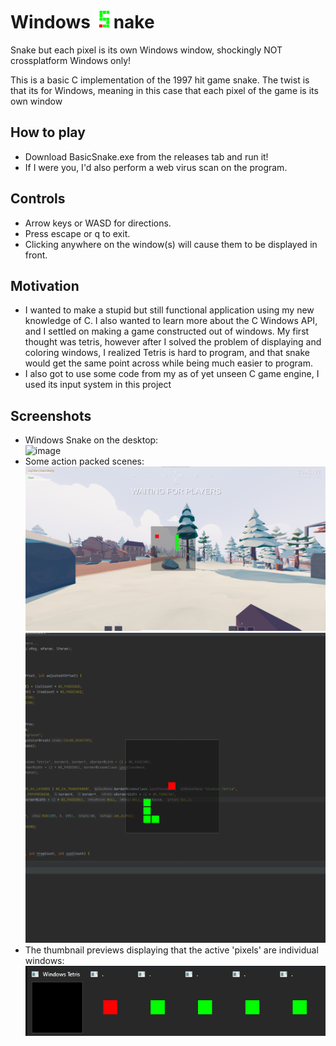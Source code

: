 # Windows <img src="https://raw.githubusercontent.com/TobinCavanaugh/WindowsSnake/master/newico.png" width="30" />nake



Snake but each pixel is its own Windows window, shockingly NOT crossplatform
Windows only!

This is a basic C implementation of the 1997 hit game snake. The twist is that its for Windows, meaning in this case that each pixel of the game is its own window

## How to play
- Download BasicSnake.exe from the releases tab and run it!
- If I were you, I'd also perform a web virus scan on the program.

## Controls
- Arrow keys or WASD for directions.
- Press escape or q to exit.
- Clicking anywhere on the window(s) will cause them to be displayed in front.

## Motivation
- I wanted to make a stupid but still functional application using my new knowledge of C. I also wanted to learn more about the C Windows API, and I settled on making a game constructed out of windows. My first thought was tetris, however after I solved the problem of displaying and coloring windows, I realized Tetris is hard to program, and that snake would get the same point across while being much easier to program.
- I also got to use some code from my as of yet unseen C game engine, I used its input system in this project

## Screenshots
- Windows Snake on the desktop:  
![image](https://github.com/TobinCavanaugh/WindowsSnake/raw/master/desktop.png)  
- Some action packed scenes:  
![image](https://raw.githubusercontent.com/TobinCavanaugh/WindowsSnake/master/tabgimage.png)
![image](https://raw.githubusercontent.com/TobinCavanaugh/WindowsSnake/master/codeimage.png)  
- The thumbnail previews displaying that the active 'pixels' are individual windows:  
![image](https://raw.githubusercontent.com/TobinCavanaugh/WindowsSnake/master/thumbnails.png)
